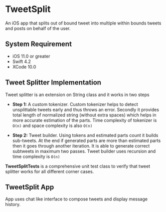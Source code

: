 # TweetSplit
An iOS app that splits out of bound tweet into multiple within bounds tweets and posts on behalf of the user.

## System Requirement
- iOS 11.0 or greater
- Swift 4.2
- XCode 10.0

## Tweet Splitter Implementation

Tweet splitter is an extension on String class and it works in two steps

- **Step 1:** A custom tokenizer. Custom tokenizer helps to detect unsplittable tweets early and thus throws an error. Secondly it provides total length of normalized string (without extra spaces) which helps in more accurate estimation of the parts. Time complexity of tokenizer is `O(n)` and space complexity is also `O(n)`

- **Step 2:** Tweet builder. Using tokens and estimated parts count it builds sub-tweets. At the end if generated parts are more than estimated parts then it goes through another iteration. It is able to generate correct subtweets in maximum two passes. Tweet builder uses recursion and time complexity is `O(n)`

**TweetSplitTests** is a comprehensive unit test class to verify that tweet splitter works for all different corner cases.

## TweetSplit App

App uses chat like interface to compose tweets and display message history.
